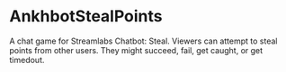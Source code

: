 # AnkhbotStealPoints
A chat game for Streamlabs Chatbot: Steal. Viewers can attempt to steal points from other users. They might succeed, fail, get caught, or get timedout. 
